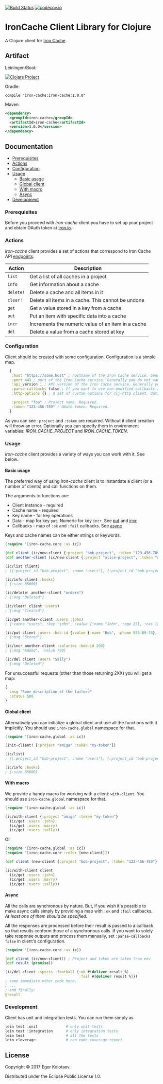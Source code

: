 [![Build Status](https://travis-ci.org/kolotaev/iron-cache.svg?branch=master)](https://travis-ci.org/kolotaev/iron-cache)
[![codecov.io](https://codecov.io/github/kolotaev/iron-cache/coverage.svg?branch=master)](https://codecov.io/github/kolotaev/iron-cache?branch=master)

# IronCache Client Library for Clojure

A Clojure client for [Iron Cache](http://www.iron.io).


## Artifact

Leiningen/Boot:

[![Clojars Project](http://clojars.org/iron-cache/latest-version.svg)](https://clojars.org/iron-cache)

Gradle:
```
compile "iron-cache:iron-cache:1.0.0"
```

Maven:
```xml
<dependency>
  <groupId>iron-cache</groupId>
  <artifactId>iron-cache</artifactId>
  <version>1.0.0</version>
</dependency>
```

## Documentation

- [Prerequisites](#prerequisites)
- [Actions](#actions)
- [Configuration](#configuration)
- [Usage](#usage)
	- [Basic usage](#basic-usage)
	- [Global client](#global-client)
	- [With macro](#with-macro)
	- [Async](#async)
- [Development](#development)


### Prerequisites

Before you proceed with *iron-cache* client you have to set up your project and obtain OAuth token at [Iron.io](http://www.iron.io/).


### Actions

*iron-cache* client provides a set of actions that correspond to Iron Cache API [endpoints](http://dev.iron.io/cache/reference/api/#endpoints).

| Action      	|  Description   |
| ------------- |  ------------- |
| `list`		| Get a list of all caches in a project |
| `info`	    | Get information about a cache |
| `delete!`	    | Delete a cache and all items in it |
| `clear!`	    | Delete all items in a cache. This cannot be undone |
| `get`	        | Get a value stored in a key from a cache |
| `put`	        | Put an item with specific data into a cache |
| `incr`	    | Increments the numeric value of an item in a cache |
| `del`	        | Delete a value from a cache stored at key |


### Configuration

Client should be created with some configuration. Configuration is a simple map.

```clojure
  {
   :host "https://some.host" ; hostname of the Iron Cache service. Generally you do not want to specify it.
   :port 443 ; port of the Iron Cache service. Generally you do not want to specify it.
   :api_version 1 ; API version of the Iron Cache service. Generally you do not want to specify it.
   :parse-callbacks false ; If you want to use non-modified callbacks and manually parse response. See Async usage.
   :http-options {} ; A set of custom options for clj-http client. Optional.

   :project "foo" ; Project name. Required.
   :token "123-456-789" ; OAuth token. Required.
  }
```

As you can see `:project` and `:token` are required. Without it client creation will throw an error.
Optionally you can specify them in environment variables: _IRON_CACHE_PROJECT_ and _IRON_CACHE_TOKEN_.


### Usage

*iron-cache* client provides a variety of ways you can work with it. See below.


#### Basic usage

The preferred way of using *iron-cache* client is to instantiate a client (or a number of clients) and call functions
on them.

The arguments to functions are:
* Client instance - required
* Cache name      - required
* Key name        - for key operations
* Data            - map for key `put`, Numeric for key `incr`. See [put](http://dev.iron.io/cache/reference/api/#put_an_item_into_a_cache) and [incr](http://dev.iron.io/cache/reference/api/#increment_an_items_value)
* Callbacks       - map of `:ok` and `:fail` callbacks. See [async](#async)

Keys and cache names can be either strings or keywords.

```clojure
(require '[iron-cache.core :as ic])

(def client (ic/new-client {:project "bob-project", :token "123-456-789"}))
(def another-client (ic/new-client {:project "alice-project", :token "asdf-qwerty"}))

(ic/list client)
; ({:project_id "bob-project", :name "users"}, {:project_id "bob-project", :name "books"})

(ic/info client :books)
; {:size 85000}

(ic/delete! another-client "orders")
; {:msg "Deleted"}

(ic/clear! client :users)
; {:msg "Cleared"}

(ic/get another-client :users :john)
; {:cache "users", :key "john", :value {:name "John", :age 25}, :cas 12345}

(ic/put client :users :bob-id {:value {:name "Bob", :phone 555-89-78}, "expires_in" 456, :replace true})
; {:msg "Stored"}

(ic/incr another-client :salaries :bob-id 200)
; {:msg "Added", :value 700}

(ic/del client :users "Sally")
; {:msg "Deleted"}
```

For unsuccessful requests (other than those returning 2XX) you will get a map:
```clojure
{
  :msg "Some description of the failure"
  :status 500
}
```

#### Global client

Alternatively you can initialize a global client and use all the functions with it implicitly.
You should use `iron-cache.global` namespace for that.

```clojure
(require '[iron-cache.global :as ic])

(init-client! {:project "amiga" :token "my-token"})

(ic/list)
; ({:project_id "bob-project", :name "users"}, {:project_id "bob-project", :name "books"})

(ic/info :books)
; {:size 85000}
```

#### With macro

We provide a handy macro for working with a client: `with-client`.
You should use `iron-cache.global` namespace for that.

```clojure
(require '[iron-cache.global :as ic])

(ic/with-client {:project "amiga" :token "my-token"}
  (ic/get :users :john)
  (ic/get :users :marry)
  (ic/get :users :sally))
```

Or

```clojure
(require '[iron-cache.global :as ic])
(require '[iron-cache.core :refer [new-client]])

(def client (new-client {:project "bob-project", :token "123-456-789"}))

(ic/with-client client
  (ic/get :users :john)
  (ic/get :users :marry)
  (ic/get :users :sally))
```

#### Async

All the calls are synchronous by nature. But, if you wish it's possible to make async calls simply by providing
a map with `:ok` and `:fail` callbacks. _At least one of them should be specified_.

All the responses are processed before their result is passed to a callback so that results conform those of
a synchronous calls. If you want to solely take response outputs and process them manually, set `:parse-callbacks false`
in client's configuration.

```clojure
(require '[iron-cache.core :as ic])

(def client (ic/new-client)) ; Project and token are taken from env
(def result (promise))

(ic/del client :sports :football {:ok #(deliver result %)
                                  :fail #(deliver result %)})
; some immediate other code here.
; ...
; and finally:
@result
```

### Development

Client has unit and integration tests. You can run them simply as
```bash
lein test :unit             # only unit-tests
lein test :integration      # only integration tests
lein test                   # all the tests
lein cloverage              # run code-coverage report
```

## License

Copyright © 2017 Egor Kolotaev.

Distributed under the Eclipse Public License 1.0.
